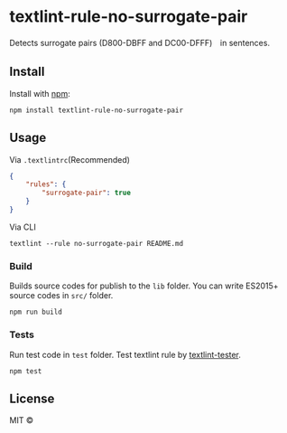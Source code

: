 # textlint-rule-no-surrogate-pair

Detects surrogate pairs (D800-DBFF and DC00-DFFF)　in sentences.

## Install

Install with [npm](https://www.npmjs.com/):

    npm install textlint-rule-no-surrogate-pair

## Usage

Via `.textlintrc`(Recommended)

```json
{
    "rules": {
        "surrogate-pair": true
    }
}
```

Via CLI

```
textlint --rule no-surrogate-pair README.md
```

### Build

Builds source codes for publish to the `lib` folder.
You can write ES2015+ source codes in `src/` folder.

    npm run build

### Tests

Run test code in `test` folder.
Test textlint rule by [textlint-tester](https://github.com/textlint/textlint-tester "textlint-tester").

    npm test

## License

MIT © 